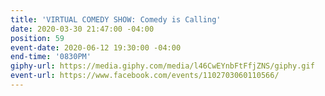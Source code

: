 ```yaml
---
title: 'VIRTUAL COMEDY SHOW: Comedy is Calling'
date: 2020-03-30 21:47:00 -04:00
position: 59
event-date: 2020-06-12 19:30:00 -04:00
end-time: '0830PM'
giphy-url: https://media.giphy.com/media/l46CwEYnbFtFfjZNS/giphy.gif
event-url: https://www.facebook.com/events/1102703060110566/
---
```


